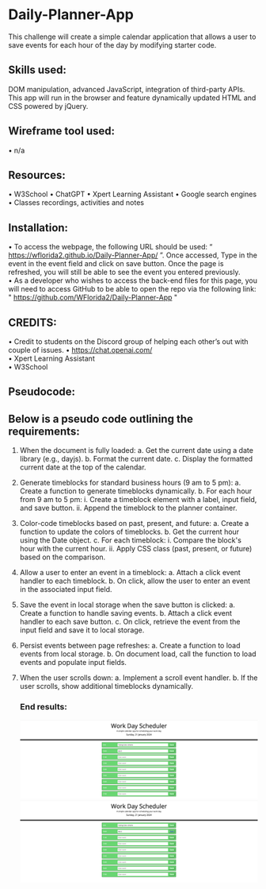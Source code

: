 # Daily-Planner-App

This challenge will create a simple calendar application that allows a user to save events for each hour of the day by modifying starter code.

## Skills used:

DOM manipulation, advanced JavaScript, integration of third-party APIs. This app will run in the browser and feature dynamically updated HTML and CSS powered by jQuery.


## Wireframe tool used:
•	n/a

## Resources:
•	W3School
•	ChatGPT
•	Xpert Learning Assistant
•	Google search engines
•	Classes recordings, activities and notes

## Installation:
•	To access the webpage, the following URL should be used:    “ https://wflorida2.github.io/Daily-Planner-App/  ”. Once accessed, Type in the event in the event field and click on save button. Once the page is refreshed, you will still be able to see the event you entered previously.      
•	As a developer who wishes to access the back-end files for this page, you will need to access GitHub to be able to open the repo via the following link: " https://github.com/WFlorida2/Daily-Planner-App  "    

## CREDITS:
•	Credit to students on the Discord group of helping each other’s out with couple of issues.
•	https://chat.openai.com/  
•	Xpert Learning Assistant  
•	W3School  


## Pseudocode:

## Below is a pseudo code outlining the requirements:

1. When the document is fully loaded:
   a. Get the current date using a date library (e.g., dayjs).
   b. Format the current date.
   c. Display the formatted current date at the top of the calendar.

2. Generate timeblocks for standard business hours (9 am to 5 pm):
   a. Create a function to generate timeblocks dynamically.
   b. For each hour from 9 am to 5 pm:
      i. Create a timeblock element with a label, input field, and save button.
      ii. Append the timeblock to the planner container.

3. Color-code timeblocks based on past, present, and future:
   a. Create a function to update the colors of timeblocks.
   b. Get the current hour using the Date object.
   c. For each timeblock:
      i. Compare the block's hour with the current hour.
      ii. Apply CSS class (past, present, or future) based on the comparison.

4. Allow a user to enter an event in a timeblock:
   a. Attach a click event handler to each timeblock.
   b. On click, allow the user to enter an event in the associated input field.

5. Save the event in local storage when the save button is clicked:
   a. Create a function to handle saving events.
   b. Attach a click event handler to each save button.
   c. On click, retrieve the event from the input field and save it to local storage.

6. Persist events between page refreshes:
   a. Create a function to load events from local storage.
   b. On document load, call the function to load events and populate input fields.

7. When the user scrolls down:
   a. Implement a scroll event handler.
   b. If the user scrolls, show additional timeblocks dynamically.

   ### End results:

   ![End result](./images/Screenshot%202024-01-21%20at%2003.04.46.png)
   ![End result](./images/Screenshot%202024-01-21%20at%2003.06.24.png)

   
